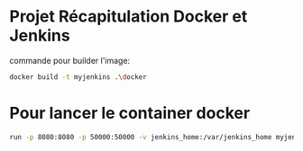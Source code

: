 # Projet Récapitulation Docker et Jenkins

commande pour builder l'image:

 ```bash 
 docker build -t myjenkins .\docker
 ```
 # Pour lancer le container docker 
 
  ```bash 
 run -p 8080:8080 -p 50000:50000 -v jenkins_home:/var/jenkins_home myjenkins
  ```
